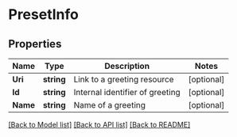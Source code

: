 # PresetInfo

## Properties
Name | Type | Description | Notes
------------ | ------------- | ------------- | -------------
**Uri** | **string** | Link to a greeting resource | [optional] 
**Id** | **string** | Internal identifier of greeting | [optional] 
**Name** | **string** | Name of a greeting | [optional] 

[[Back to Model list]](../README.md#documentation-for-models) [[Back to API list]](../README.md#documentation-for-api-endpoints) [[Back to README]](../README.md)


